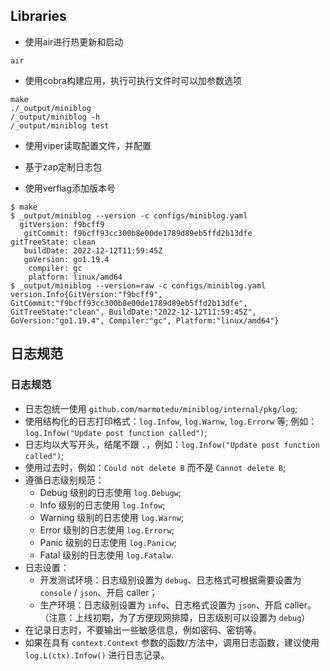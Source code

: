 
## Libraries
- 使用air进行热更新和启动
```
air
```

- 使用cobra构建应用，执行可执行文件时可以加参数选项
```
make
./_output/miniblog
/_output/miniblog -h
/_output/miniblog test
```

- 使用viper读取配置文件，并配置

- 基于zap定制日志包

- 使用verflag添加版本号
```
$ make
$ _output/miniblog --version -c configs/miniblog.yaml
  gitVersion: f9bcff9
   gitCommit: f9bcff93cc300b8e00de1789d89eb5ffd2b13dfe
gitTreeState: clean
   buildDate: 2022-12-12T11:59:45Z
   goVersion: go1.19.4
    compiler: gc
    platform: linux/amd64
$ _output/miniblog --version=raw -c configs/miniblog.yaml
version.Info{GitVersion:"f9bcff9", GitCommit:"f9bcff93cc300b8e00de1789d89eb5ffd2b13dfe", GitTreeState:"clean", BuildDate:"2022-12-12T11:59:45Z", GoVersion:"go1.19.4", Compiler:"gc", Platform:"linux/amd64"}
```


## 日志规范

### 日志规范

- 日志包统一使用 `github.com/marmotedu/miniblog/internal/pkg/log`;
- 使用结构化的日志打印格式：`log.Infow`, `log.Warnw`, `log.Errorw` 等; 例如：`log.Infow("Update post function called")`;
- 日志均以大写开头，结尾不跟 `.`，例如：`log.Infow("Update post function called")`;
- 使用过去时，例如：`Could not delete B` 而不是 `Cannot delete B`;
- 遵循日志级别规范：
  - Debug 级别的日志使用 `log.Debugw`;
  - Info 级别的日志使用 `log.Infow`;
  - Warning 级别的日志使用 `log.Warnw`;
  - Error 级别的日志使用 `log.Errorw`;
  - Panic 级别的日志使用 `log.Panicw`;
  - Fatal 级别的日志使用 `log.Fatalw`.
- 日志设置：
  - 开发测试环境：日志级别设置为 `debug`、日志格式可根据需要设置为 `console` / `json`、开启 caller；
  - 生产环境：日志级别设置为 `info`、日志格式设置为 `json`、开启 caller。（注意：上线初期，为了方便现网排障，日志级别可以设置为 `debug`）
- 在记录日志时，不要输出一些敏感信息，例如密码、密钥等。
- 如果在具有 `context.Context` 参数的函数/方法中，调用日志函数，建议使用 `log.L(ctx).Infow()` 进行日志记录。
